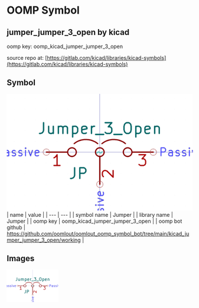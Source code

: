 # OOMP Symbol  
## jumper_jumper_3_open  by kicad  
  
oomp key: oomp_kicad_jumper_jumper_3_open  
  
source repo at: [https://gitlab.com/kicad/libraries/kicad-symbols](https://gitlab.com/kicad/libraries/kicad-symbols)  
## Symbol  
  
[![working.png](working_600.png)](working.png)  
| name | value | 
| --- | --- | 
| symbol name | Jumper | 
| library name | Jumper | 
| oomp key | oomp_kicad_jumper_jumper_3_open | 
| oomp bot github | https://github.com/oomlout/oomlout_oomp_symbol_bot/tree/main/kicad_jumper_jumper_3_open/working | 
## Images  
  
[![working.png](working_140.png)](working.png)  
